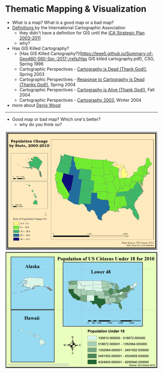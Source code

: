 # Thematic Mapping & Visualization

* What is a map? What is a good map or a bad map?
* [Definitions ](http://icaci.org/mission/)by the International Cartographic Association
  * they didn't have a definition for GIS until the [ICA Strategic Plan 2003-2011](http://icaci.org/files/documents/reference_docs/ICA_Strategic_Plan_2003-2011.pdf)
  * why?
* Has GIS Killed Cartography?
  * [Has GIS Killed Cartography?](https://leee5.github.io/Summary-of-Geo460-560-Spr.-2017-/refs/Has GIS killed cartography.pdf), CSG, Spring 1996
  * Cartographic Perspectives - [Cartography is Dead \(Thank God!\)](https://leee5.github.io/Summary-of-Geo460-560-Spr.-2017-/refs/CartographyIsDead%28DennisWood%29.pdf), Spring 2003
  * Cartographic Perspectives - [Response to Cartography is Dead \(Thanks God!\)](https://leee5.github.io/Summary-of-Geo460-560-Spr.-2017-/refs/ResponseToCartoIsDead.pdf), Spring 2004
  * Cartographic Perspectives - [Cartography is Alive \(Thank God!\)](https://leee5.github.io/Summary-of-Geo460-560-Spr.-2017-/refs/CartoIsAlive.pdf), Fall 2004
  * Cartographic Perspectives - [Cartography 2003](https://leee5.github.io/Summary-of-Geo460-560-Spr.-2017-/refs/Cartography2003.pdf), Winter 2004
* more about [Denis Wood](http://www.deniswood.net/home.htm)



---

* Good map or bad map? Which one's better?
  * why do you think so?

![](/ThematicMapping-Viz.md/goodMap.png)![](/ThematicMapping-Viz.md/badMap.png)






